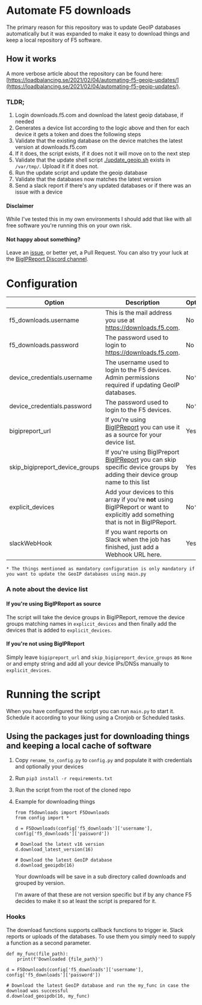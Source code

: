 # Automate F5 downloads
The primary reason for this repository was to update GeoIP databases automatically but it was expanded to make it easy
to download things and keep a local repository of F5 software.

## How it works
A more verbose article about the repository can be found here: [https://loadbalancing.se/2021/02/04/automating-f5-geoip-updates/](https://loadbalancing.se/2021/02/04/automating-f5-geoip-updates/).

### TLDR;
1. Login downloads.f5.com and download the latest geoip database, if needed
2. Generates a device list according to the logic above and then for each device it gets a token and does the following
   steps
3. Validate that the existing database on the device matches the latest version at downloads.f5.com
4. If it does, the script exists, if it does not it will move on to the next step
5. Validate that the update shell script [./update_geoip.sh](./update_geoip.sh) exists in `/var/tmp/`. Upload it if it does not.
6. Run the update script and update the geoip database
7. Validate that the databases now matches the latest version
8. Send a slack report if there's any updated databases or if there was an issue with a device 

#### Disclaimer
While I've tested this in my own environments I should add that like with all free software you're running this on your
own risk.

#### Not happy about something? 
Leave an [issue](https://github.com/net-utilities/f5-downloads/issues), or better yet, a Pull Request. 
You can also try your luck at the [BigIPReport Discord channel](https://discord.gg/Q2c3UhpJ).

# Configuration

| Option                         | Description                                                                                                                                                              | Optional | Example value                                |
|--------------------------------|--------------------------------------------------------------------------------------------------------------------------------------------------------------------------|----------|---------------------------------------------|
| f5_downloads.username          | This is the mail address you use at https://downloads.f5.com.                                                                                                            | No       | `myemail@company.com`                       |
| f5_downloads.password          | The password used to login to https://downloads.f5.com.                                                                                                                  | No       | `***********` :)                            |
| device_credentials.username    | The username used to login to the F5 devices. Admin permissions required if updating GeoIP databases.                                                                    | No*     | `john`                                      |
| device_credentials.password    | The password used to login to the F5 devices.                                                                                                                            | No*     | `**********`                               |
| bigipreport_url                | If you're using [BigIPReport](https://loadbalancing.se/bigipreport-rest/) you can use it as a source for your device list.                                               | Yes      | `https://bigipreport.company.com`           |
| skip_bigipreport_device_groups | If you're using BigIPreport [BigIPReport](https://loadbalancing.se/bigipreport-rest/) you can skip specific device groups by adding their device group name to this list | Yes      | `['LD-LB']`                                 |
| explicit_devices               | Add your devices to this array if you're **not** using BigIPReport or want to explicitly add something that is not in BigIPReport.                                       | No*     | `['my-manual-lb.company.com']`              |
| slackWebHook                   | If you want reports on Slack when the job has finished, just add a Webhook URL here.                                                                                     | Yes      | `https://hooks.slack.com/services/AABBCCDD` |

`* The things mentioned as mandatory configuration is only mandatory if you want to update the GeoIP databases using
main.py`

### A note about the device list

#### If you're using BigIPReport as source
The script will take the device groups in BigIPReport, remove the device groups matching names in `explicit_devices` and
then finally add the devices that is added to `explicit_devices`.

#### If you're not using BigIPReport
Simply leave `bigipreport_url` and `skip_bigipreport_device_groups` as `None` or and empty string and add all your
device IPs/DNSs manually to `explicit_devices`.

# Running the script
When you have configured the script you can run `main.py` to start it. Schedule it according to your liking using a
Cronjob or Scheduled tasks.

## Using the packages just for downloading things and keeping a local cache of software

1. Copy `rename_to_config.py` to `config.py` and populate it with credentials and optionally your devices
2. Run `pip3 install -r requirements.txt`
3. Run the script from the root of the cloned repo
4. Example for downloading things
   ```python3
   from f5downloads import F5Downloads
   from config import *

   d = F5Downloads(config['f5_downloads']['username'], config['f5_downloads']['password'])

   # Download the latest v16 version
   d.download_latest_version(16)

   # Download the latest GeoIP database
   d.download_geoipdb(16)
   ``` 
   
   Your downloads will be save in a sub directory called downloads and grouped by version.
   
   I'm aware of that these are not version specific but if by any chance
   F5 decides to make it so at least the script is prepared for it.
   
### Hooks
The download functions supports callback functions to trigger ie. Slack reports or uploads of the databases.
To use them you simply need to supply a function as a second parameter.

```python3
def my_func(file_path):
    print(f'Downloaded {file_path}')

d = F5Downloads(config['f5_downloads']['username'], config['f5_downloads']['password'])

# Download the latest GeoIP database and run the my_func in case the download was successful
d.download_geoipdb(16, my_func)
```

